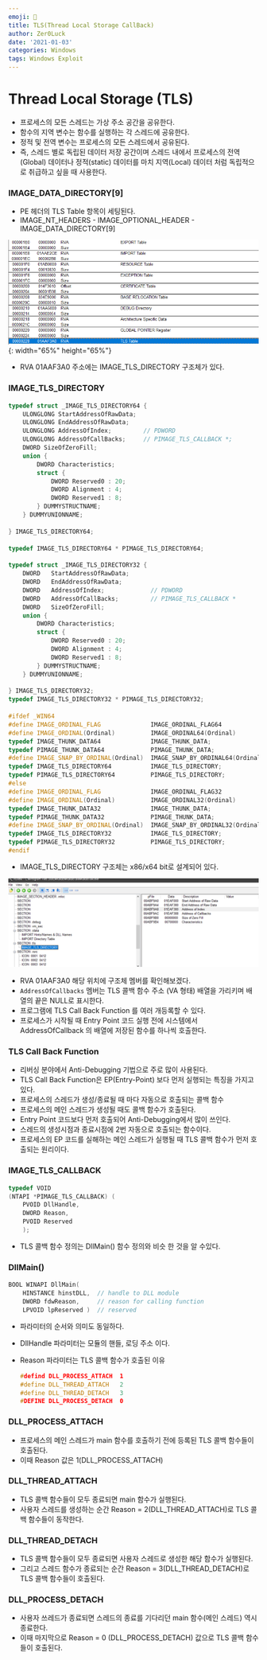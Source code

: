 ```yaml
---
emoji: 🍯
title: TLS(Thread Local Storage CallBack)
author: Zer0Luck
date: '2021-01-03'
categories: Windows
tags: Windows Exploit
---
```



# Thread Local Storage (TLS)

- 프로세스의 모든 스레드는 가상 주소 공간을 공유한다.
- 함수의 지역 변수는 함수를 실행하는 각 스레드에 공유한다.
- 정적 및 전역 변수는 프로세스의 모든 스레드에서 공유된다.
- 즉, 스레드 별로 독립된 데이터 저장 공간이며 스레드 내에서 프로세스의 전역(Global) 데이터나 정적(static) 데이터를 마치 지역(Local) 데이터 처럼 독립적으로 취급하고 싶을 때 사용한다.

[](http://msdn.microsoft.com/en-us/library/ms686749(VS.85),aspx)

### IMAGE_DATA_DIRECTORY[9]

- PE 헤더의 TLS Table 항목이 세팅된다.
- IMAGE_NT_HEADERS - IMAGE_OPTIONAL_HEADER - IMAGE_DATA_DIRECTORY[9]

![./0.png](./0.png){: width="65%" height="65%"}

- RVA 01AAF3A0 주소에는 IMAGE_TLS_DIRECTORY 구조체가 있다.

### IMAGE_TLS_DIRECTORY

```cpp
typedef struct _IMAGE_TLS_DIRECTORY64 {
    ULONGLONG StartAddressOfRawData;
    ULONGLONG EndAddressOfRawData;
    ULONGLONG AddressOfIndex;         // PDWORD
    ULONGLONG AddressOfCallBacks;     // PIMAGE_TLS_CALLBACK *;
    DWORD SizeOfZeroFill;
    union {
        DWORD Characteristics;
        struct {
            DWORD Reserved0 : 20;
            DWORD Alignment : 4;
            DWORD Reserved1 : 8;
        } DUMMYSTRUCTNAME;
    } DUMMYUNIONNAME;

} IMAGE_TLS_DIRECTORY64;

typedef IMAGE_TLS_DIRECTORY64 * PIMAGE_TLS_DIRECTORY64;

typedef struct _IMAGE_TLS_DIRECTORY32 {
    DWORD   StartAddressOfRawData;
    DWORD   EndAddressOfRawData;
    DWORD   AddressOfIndex;             // PDWORD
    DWORD   AddressOfCallBacks;         // PIMAGE_TLS_CALLBACK *
    DWORD   SizeOfZeroFill;
    union {
        DWORD Characteristics;
        struct {
            DWORD Reserved0 : 20;
            DWORD Alignment : 4;
            DWORD Reserved1 : 8;
        } DUMMYSTRUCTNAME;
    } DUMMYUNIONNAME;

} IMAGE_TLS_DIRECTORY32;
typedef IMAGE_TLS_DIRECTORY32 * PIMAGE_TLS_DIRECTORY32;

#ifdef _WIN64
#define IMAGE_ORDINAL_FLAG              IMAGE_ORDINAL_FLAG64
#define IMAGE_ORDINAL(Ordinal)          IMAGE_ORDINAL64(Ordinal)
typedef IMAGE_THUNK_DATA64              IMAGE_THUNK_DATA;
typedef PIMAGE_THUNK_DATA64             PIMAGE_THUNK_DATA;
#define IMAGE_SNAP_BY_ORDINAL(Ordinal)  IMAGE_SNAP_BY_ORDINAL64(Ordinal)
typedef IMAGE_TLS_DIRECTORY64           IMAGE_TLS_DIRECTORY;
typedef PIMAGE_TLS_DIRECTORY64          PIMAGE_TLS_DIRECTORY;
#else
#define IMAGE_ORDINAL_FLAG              IMAGE_ORDINAL_FLAG32
#define IMAGE_ORDINAL(Ordinal)          IMAGE_ORDINAL32(Ordinal)
typedef IMAGE_THUNK_DATA32              IMAGE_THUNK_DATA;
typedef PIMAGE_THUNK_DATA32             PIMAGE_THUNK_DATA;
#define IMAGE_SNAP_BY_ORDINAL(Ordinal)  IMAGE_SNAP_BY_ORDINAL32(Ordinal)
typedef IMAGE_TLS_DIRECTORY32           IMAGE_TLS_DIRECTORY;
typedef PIMAGE_TLS_DIRECTORY32          PIMAGE_TLS_DIRECTORY;
#endif
```

- IMAGE_TLS_DIRECTORY 구조체는 x86/x64 bit로 설계되어 있다.

![./1.png](./1.png)

- RVA 01AAF3A0 해당 위치에 구조체 멤버를 확인해보겠다.
- `AddressOfCallbacks` 멤버는 TLS 콜백 함수 주소 (VA 형태) 배열을 가리키며 배열의 끝은 NULL로 표시한다.
- 프로그램에 TLS Call Back Function 를 여러 개등록할 수 있다.
- 프로세스가 시작될 때 Entry Point 코드 실행 전에 시스템에서 AddressOfCallback 의 배열에 저장된 함수를 하나씩 호출한다.

### TLS Call Back Function

- 리버싱 분야에서 Anti-Debugging 기법으로 주로 많이 사용된다.
- TLS Call Back Function은 EP(Entry-Point) 보다 먼저 실행되는 특징을 가지고 있다.
- 프로세스의 스레드가 생성/종료될 때 마다 자동으로 호출되는 콜백 함수
- 프로세스의 메인 스레드가 생성될 때도 콜백 함수가 호출된다.
- Entry Point 코드보다 먼저 호출되어 Anti-Debugging에서 많이 쓰인다.
- 스레드의 생성시점과 종료시점에 2번 자동으로 호출되는 함수이다.
- 프로세스의 EP 코드를 실해하는 메인 스레드가 실행될 때 TLS 콜백 함수가 먼저 호출되는 원리이다.

### IMAGE_TLS_CALLBACK

```cpp
typedef VOID
(NTAPI *PIMAGE_TLS_CALLBACK) (
    PVOID DllHandle,
    DWORD Reason,
    PVOID Reserved
    );
```

- TLS 콜백 함수 정의는 DllMain() 함수 정의와 비슷 한 것을 알 수있다.

### DllMain()

```cpp
BOOL WINAPI DllMain(
    HINSTANCE hinstDLL,  // handle to DLL module
    DWORD fdwReason,     // reason for calling function
    LPVOID lpReserved )  // reserved
```

- 파라미터의 순서와 의미도 동일하다.
- DllHandle 파라미터는 모듈의 핸들, 로딩 주소 이다.
- Reason 파라미터는 TLS 콜백 함수가 호출된 이유

    ```cpp
    #defind DLL_PROCESS_ATTACH  1
    #define DLL_THREAD_ATTACH   2
    #define DLL_THREAD_DETACH   3
    #DEFINE DLL_PROCESS_DETACH  0
    ```

### DLL_PROCESS_ATTACH

- 프로세스의 메인 스레드가 main 함수를 호출하기 전에 등록된 TLS 콜백 함수들이 호출된다.
- 이때 Reason  값은 1(DLL_PROCESS_ATTACH)

### DLL_THREAD_ATTACH

- TLS 콜백 함수들이 모두 종료되면 main 함수가 실행된다.
- 사용자 스레드를 생성하는 순간 Reason = 2(DLL_THREAD_ATTACH)로 TLS 콜백 함수들이 동작한다.

### DLL_THREAD_DETACH

- TLS 콜백 함수들이 모두 종료되면 사용자 스레드로 생성한 해당 함수가 실행된다.
- 그리고 스레드 함수가 종료되는 순간 Reason = 3(DLL_THREAD_DETACH)로 TLS 콜백 함수들이 호출된다.

### DLL_PROCESS_DETACH

- 사용자 쓰레드가 종료되면 스레드의 종료를 기다리던 main 함수(메인 스레드) 역시 종료한다.
- 이때 마지막으로 Reason = 0 (DLL_PROCESS_DETACH) 값으로 TLS 콜백 함수들이 호출된다.

